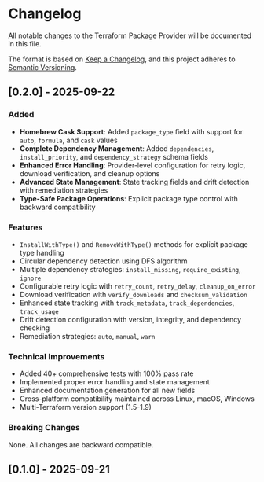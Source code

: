 # Changelog

All notable changes to the Terraform Package Provider will be documented in this file.

The format is based on [Keep a Changelog](https://keepachangelog.com/en/1.0.0/),
and this project adheres to [Semantic Versioning](https://semver.org/spec/v2.0.0.html).

## [0.2.0] - 2025-09-22

### Added
- **Homebrew Cask Support**: Added `package_type` field with support for `auto`, `formula`, and `cask` values
- **Complete Dependency Management**: Added `dependencies`, `install_priority`, and `dependency_strategy` schema fields
- **Enhanced Error Handling**: Provider-level configuration for retry logic, download verification, and cleanup options
- **Advanced State Management**: State tracking fields and drift detection with remediation strategies
- **Type-Safe Package Operations**: Explicit package type control with backward compatibility

### Features
- `InstallWithType()` and `RemoveWithType()` methods for explicit package type handling
- Circular dependency detection using DFS algorithm  
- Multiple dependency strategies: `install_missing`, `require_existing`, `ignore`
- Configurable retry logic with `retry_count`, `retry_delay`, `cleanup_on_error`
- Download verification with `verify_downloads` and `checksum_validation`
- Enhanced state tracking with `track_metadata`, `track_dependencies`, `track_usage`
- Drift detection configuration with version, integrity, and dependency checking
- Remediation strategies: `auto`, `manual`, `warn`

### Technical Improvements
- Added 40+ comprehensive tests with 100% pass rate
- Implemented proper error handling and state management
- Enhanced documentation generation for all new fields
- Cross-platform compatibility maintained across Linux, macOS, Windows
- Multi-Terraform version support (1.5-1.9)

### Breaking Changes
None. All changes are backward compatible.

## [0.1.0] - 2025-09-21

<!-- generated by git-cliff -->
